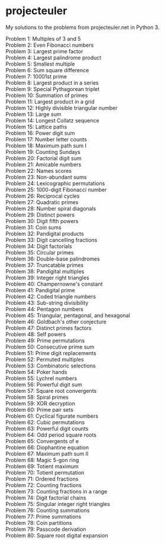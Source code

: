 projecteuler
============

My solutions to the problems from projecteuler.net in Python 3.

Problem 1: Multiples of 3 and 5  
Problem 2: Even Fibonacci numbers  
Problem 3: Largest prime factor  
Problem 4: Largest palindrome product  
Problem 5: Smallest multiple  
Problem 6: Sum square difference  
Problem 7: 10001st prime  
Problem 8: Largest product in a series  
Problem 9: Special Pythagorean triplet  
Problem 10: Summation of primes  
Problem 11: Largest product in a grid  
Problem 12: Highly divisible triangular number  
Problem 13: Large sum  
Problem 14: Longest Collatz sequence  
Problem 15: Lattice paths  
Problem 16: Power digit sum  
Problem 17: Number letter counts  
Problem 18: Maximum path sum I  
Problem 19: Counting Sundays  
Problem 20: Factorial digit sum  
Problem 21: Amicable numbers  
Problem 22: Names scores  
Problem 23: Non-abundant sums  
Problem 24: Lexicographic permutations  
Problem 25: 1000-digit Fibonacci number  
Problem 26: Reciprocal cycles  
Problem 27: Quadratic primes  
Problem 28: Number spiral diagonals  
Problem 29: Distinct powers  
Problem 30: Digit fifth powers  
Problem 31: Coin sums  
Problem 32: Pandigital products  
Problem 33: Digit cancelling fractions  
Problem 34: Digit factorials  
Problem 35: Circular primes  
Problem 36: Double-base palindromes  
Problem 37: Truncatable primes  
Problem 38: Pandigital multiples  
Problem 39: Integer right triangles  
Problem 40: Champernowne's constant  
Problem 41: Pandigital prime  
Problem 42: Coded triangle numbers  
Problem 43: Sub-string divisibility  
Problem 44: Pentagon numbers  
Problem 45: Triangular, pentagonal, and hexagonal  
Problem 46: Goldbach's other conjecture  
Problem 47: Distinct primes factors  
Problem 48: Self powers  
Problem 49: Prime permutations  
Problem 50: Consecutive prime sum  
Problem 51: Prime digit replacements  
Problem 52: Permuted multiples  
Problem 53: Combinatoric selections  
Problem 54: Poker hands  
Problem 55: Lychrel numbers  
Problem 56: Powerful digit sum  
Problem 57: Square root convergents  
Problem 58: Spiral primes  
Problem 59: XOR decryption  
Problem 60: Prime pair sets  
Problem 61: Cyclical figurate numbers  
Problem 62: Cubic permutations  
Problem 63: Powerful digit counts  
Problem 64: Odd period square roots  
Problem 65: Convergents of e  
Problem 66: Diophantine equation  
Problem 67: Maximum path sum II  
Problem 68: Magic 5-gon ring  
Problem 69: Totient maximum  
Problem 70: Totient permutation  
Problem 71: Ordered fractions  
Problem 72: Counting fractions  
Problem 73: Counting fractions in a range  
Problem 74: Digit factorial chains  
Problem 75: Singular integer right triangles  
Problem 76: Counting summations  
Problem 77: Prime summations  
Problem 78: Coin partitions  
Problem 79: Passcode derivation  
Problem 80: Square root digital expansion  
